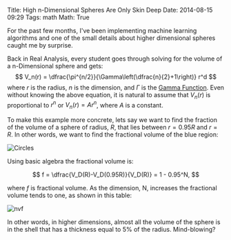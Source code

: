 Title: High n-Dimensional Spheres Are Only Skin Deep
Date: 2014-08-15 09:29
Tags: math
Math: True

For the past few months, I've been implementing machine learning algorithms and one of the small details about higher dimensional spheres caught me by surprise.

Back in Real Analysis, every student goes through solving for the volume of a n-Dimensional sphere and gets:
$$
V_n(r) = \dfrac{\pi^{n/2}}{\Gamma\left(\dfrac{n}{2}+1\right)} r^d
$$
where $r$ is the radius, $n$ is the dimension, and $\Gamma$ is the <a href="http://en.wikipedia.org/wiki/Gamma_function" target="_blank" rel="noopener">Gamma Function</a>. Even without knowing the above equation, it is natural to assume that $V_n(r)$ is proportional to $r^n$ or $V_n(r)=Ar^n$, where $A$ is a constant.

To make this example more concrete, lets say we want to find the fraction of the volume of a sphere of radius, $R$, that lies between $r=0.95R$ and $r=R$. In other words, we want to find the fractional volume of the blue region:

![Circles](/images/20140815_High_Dimensional_Spheres/Circles.png)

Using basic algebra the fractional volume is:

$$
f = \dfrac{V_D(R)-V_D(0.95R)}{V_D(R)} = 1 - 0.95^N,
$$

where $f$ is fractional volume. As the dimension, N, increases the fractional volume tends to one, as shown in this table:

![nvf](/images/20140815_High_Dimensional_Spheres/nvf.png)

In other words, in higher dimensions, almost all the volume of the sphere is in the shell that has a thickness equal to 5% of the radius. Mind-blowing?
